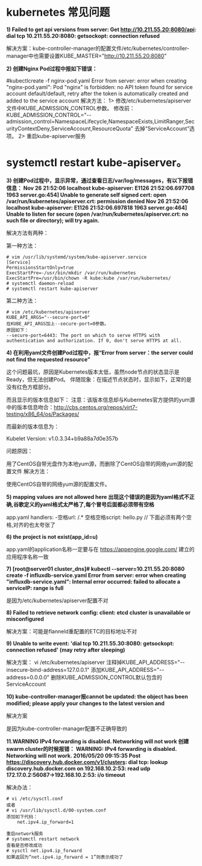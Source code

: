 # kubernetes 常见问题

**1) Failed to get api versions from server: Get http://10.211.55.20:8080/api: dial tcp 10.211.55.20:8080: getsockopt: connection refused**

解决方案：kube-controller-manager的配置文件/etc/kubernetes/controller-manager中也需要设置KUBE_MASTER="http://10.211.55.20:8080"

**2) 创建Nginx Pod过程中报如下错误：**

#kubectlcreate -f nginx-pod.yaml
Error from server: error when creating "nginx-pod.yaml": Pod "nginx" is forbidden: no API token found for service account default/default, retry after the token is automatically created and added to the service account
解决方法：
1> 修改/etc/kubernetes/apiserver文件中KUBE_ADMISSION_CONTROL参数。
修改前：
KUBE_ADMISSION_CONTROL="--admission_control=NamespaceLifecycle,NamespaceExists,LimitRanger,SecurityContextDeny,ServiceAccount,ResourceQuota"
去掉“ServiceAccount”选项。
2> 重启kube-apiserver服务
# systemctl restart kube-apiserver。


**3) 创建Pod过程中，显示异常，通过查看日志/var/log/messages，有以下报错信息：
Nov 26 21:52:06 localhost kube-apiserver: E1126 21:52:06.697708    1963 server.go:454] Unable to generate self signed cert: open /var/run/kubernetes/apiserver.crt: permission denied
Nov 26 21:52:06 localhost kube-apiserver: E1126 21:52:06.697818    1963 server.go:464] Unable to listen for secure (open /var/run/kubernetes/apiserver.crt: no such file or directory); will try again.**

解决方法有两种：

第一种方法：

```
# vim /usr/lib/systemd/system/kube-apiserver.service
[Service]
PermissionsStartOnly=true
ExecStartPre=-/usr/bin/mkdir /var/run/kubernetes
ExecStartPre=/usr/bin/chown -R kube:kube /var/run/kubernetes/
# systemctl daemon-reload
# systemctl restart kube-apiserver
```

第二种方法：

```
# vim /etc/kubernetes/apiserver
KUBE_API_ARGS="--secure-port=0"
在KUBE_API_ARGS加上--secure-port=0参数。
原因如下：
--secure-port=6443: The port on which to serve HTTPS with authentication and authorization. If 0, don't serve HTTPS at all.
```


**4) 在利用yaml文件创建Pod过程中，报“Error from server：the server could not find the requested resource”**

这个问题最坑，原因是Kubernetes版本太低，虽然node节点的状态显示是Ready，但无法创建Pod。
伴随现象：在描述节点状态时，显示如下，正常的是没有红色方框部分。

而且显示的版本信息如下：
注意：该版本信息却与Kubernetes官方提供的yum源中的版本信息吻合：http://cbs.centos.org/repos/virt7-testing/x86_64/os/Packages/

而最新的版本信息为：

Kubelet Version: v1.0.3.34+b9a88a7d0e357b

问题原因：

用了CentOS自带光盘作为本地yum源，而删除了CentOS自带的网络yum源的配置文件
解决方法：

使用CentOS自带的网络yum源的配置文件。



**5) mapping values are not allowed here
     出现这个错误的是因为yaml格式不正确,谷歌定义的yaml格式太严格了,每个冒号后面都必须带有空格**

app.yaml
handlers:
-空格url: /.*
空格空格script: hello.py    // 下面必须有两个空格,对齐的也太夸张了

**6) the project is not exist(app_id=u)**

   app.yaml的application名称一定要与在 https://appengine.google.com/ 建立的应用程序名称一致

**7) [root@server01 cluster_dns]# kubectl --server=10.211.55.20:8080 create -f influxdb-service.yaml
Error from server: error when creating "influxdb-service.yaml": Internal error occurred: failed to allocate a serviceIP: range is full**

是因为/etc/kubernetes/apiserver配置不对


**8) Failed to retrieve network config: client: etcd cluster is unavailable or misconfigured**

解决方案：可能是flanneld重配置的ETC的目标地址不对

**9) Unable to write event: 'dial tcp 10.211.55.30:8080: getsockopt: connection refused' (may retry after sleeping)**

解决方案：
vi /etc/kubernetes/apiserver
注释掉KUBE_API_ADDRESS="--insecure-bind-address=127.0.0.1"
添加KUBE_API_ADDRESS="--address=0.0.0.0"
删除KUBE_ADMISSION_CONTROL默认包含的ServiceAccount


**10) kube-controller-manager报cannot be updated: the object has been modified; please apply your changes to the latest version and**

解决方案

是因为kube-controller-manager配置不正确导致的


**11.WARNING IPv4 forwarding is disabled. Networking will not work
创建swarm cluster的时候报错：
WARNING: IPv4 forwarding is disabled. Networking will not work.
2016/05/20 09:15:35 Post https://discovery.hub.docker.com/v1/clusters: dial tcp: lookup discovery.hub.docker.com on 192.168.10.2:53: read udp 172.17.0.2:56087->192.168.10.2:53: i/o timeout**

解决办法：

```
# vi /etc/sysctl.conf
或者
# vi /usr/lib/sysctl.d/00-system.conf
添加如下代码：
    net.ipv4.ip_forward=1

重启network服务
# systemctl restart network
查看是否修改成功
# sysctl net.ipv4.ip_forward
如果返回为“net.ipv4.ip_forward = 1”则表示成功了
```
